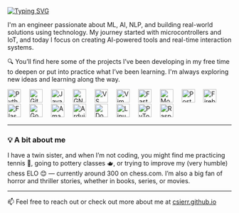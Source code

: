 [![Typing SVG](https://readme-typing-svg.herokuapp.com?font=IBM+Plex+Mono&weight=500&pause=1000&color=F7F7F7&vCenter=true&width=435&height=40&lines=Hi+there%F0%9F%91%8B+I'm+Catalina)](https://git.io/typing-svg)

I'm an engineer passionate about ML, AI, NLP, and building real-world solutions using technology. My journey started with microcontrollers and IoT, and today I focus on creating AI-powered tools and real-time interaction systems.

:mag: You’ll find here some of the projects I’ve been developing in my free time to deepen or put into practice what I’ve been learning. I'm always exploring new ideas and learning along the way.

<p align="left">
<a href="https://www.python.org/" target="_blank" rel="noreferrer"><img src="https://raw.githubusercontent.com/danielcranney/readme-generator/main/public/icons/skills/python-colored.svg" width="30" height="30" style="margin-right: 15px;" alt="Python" title="Python"/></a>
<a href="https://git-scm.com/" target="_blank" rel="noreferrer"><img src="https://raw.githubusercontent.com/danielcranney/readme-generator/main/public/icons/skills/git-colored.svg" width="30" height="30" style="margin-right: 15px;" alt="Git" title="Git"/></a>
<a href="https://developer.mozilla.org/en-US/docs/Web/JavaScript" target="_blank" rel="noreferrer"><img src="https://raw.githubusercontent.com/danielcranney/readme-generator/main/public/icons/skills/javascript-colored.svg" width="30" height="30" style="margin-right: 15px;" alt="JavaScript" title="JavaScript"/></a>
<a href="https://www.gnu.org/software/bash/" target="_blank" rel="noreferrer"><img src="https://raw.githubusercontent.com/danielcranney/readme-generator/main/public/icons/skills/gnubash.svg" width="30" height="30" style="margin-right: 15px;" alt="GNU Bash" title="GNU Bash"/></a>
<a href="https://code.visualstudio.com/" target="_blank" rel="noreferrer"><img src="https://raw.githubusercontent.com/danielcranney/readme-generator/main/public/icons/skills/visualstudiocode-colored.svg" width="30" height="30" style="margin-right: 15px;" alt="VS Code" title="VS Code"/></a>
<a href="https://www.vim.org/" target="_blank" rel="noreferrer"><img src="https://raw.githubusercontent.com/danielcranney/readme-generator/main/public/icons/skills/vim-colored.svg" width="30" height="30" style="margin-right: 15px;" alt="Vim" title="Vim"/></a>
<a href="https://fastapi.tiangolo.com/" target="_blank" rel="noreferrer"><img src="https://raw.githubusercontent.com/danielcranney/readme-generator/main/public/icons/skills/fastapi-colored.svg" width="30" height="30" style="margin-right: 15px;" alt="Fast API" title="Fast API"/></a>
<a href="https://www.mongodb.com/" target="_blank" rel="noreferrer"><img src="https://raw.githubusercontent.com/danielcranney/readme-generator/main/public/icons/skills/mongodb-colored.svg" width="30" height="30" style="margin-right: 15px;" alt="MongoDB" title="MongoDB"/></a>
<a href="https://www.postgresql.org/" target="_blank" rel="noreferrer"><img src="https://raw.githubusercontent.com/danielcranney/readme-generator/main/public/icons/skills/postgresql-colored.svg" width="30" height="30" style="margin-right: 15px;" alt="PostgreSQL" title="PostgreSQL"/></a>
<a href="https://firebase.google.com/" target="_blank" rel="noreferrer"><img src="https://raw.githubusercontent.com/danielcranney/readme-generator/main/public/icons/skills/firebase-colored.svg" width="30" height="30" style="margin-right: 15px;" alt="Firebase" title="Firebase"/></a>
<a href="https://flask.palletsprojects.com/en/3.0.x/" target="_blank" rel="noreferrer"><img src="https://raw.githubusercontent.com/danielcranney/readme-generator/main/public/icons/skills/flask-colored.svg" width="30" height="30" style="margin-right: 15px;" alt="Flask" title="Flask"/></a>
<a href="https://cloud.google.com/" target="_blank" rel="noreferrer"><img src="https://raw.githubusercontent.com/danielcranney/readme-generator/main/public/icons/skills/googlecloud-colored.svg" width="30" height="30" style="margin-right: 15px;" alt="Google Cloud" title="Google Cloud"/></a>
<a href="https://aws.amazon.com" target="_blank" rel="noreferrer"><img src="https://raw.githubusercontent.com/danielcranney/readme-generator/main/public/icons/skills/aws-colored.svg" width="30" height="30" style="margin-right: 15px;" alt="Amazon Web Services" title="Amazon Web Services"/></a>
<a href="https://store.arduino.cc/" target="_blank" rel="noreferrer"><img src="https://raw.githubusercontent.com/danielcranney/readme-generator/main/public/icons/skills/arduino-colored.svg" width="30" height="30" style="margin-right: 15px;" alt="Arduino" title="Arduino"/></a>
<a href="https://www.docker.com/" target="_blank" rel="noreferrer"><img src="https://raw.githubusercontent.com/danielcranney/readme-generator/main/public/icons/skills/docker-colored.svg" width="30" height="30" style="margin-right: 15px;" alt="Docker" title="Docker"/></a>
<a href="https://www.linux.org" target="_blank" rel="noreferrer"><img src="https://raw.githubusercontent.com/danielcranney/readme-generator/main/public/icons/skills/linux-colored.svg" width="30" height="30" style="margin-right: 15px;" alt="Linux" title="Linux"/></a>
<a href="https://pytorch.org/" target="_blank" rel="noreferrer"><img src="https://raw.githubusercontent.com/danielcranney/readme-generator/main/public/icons/skills/pytorch-colored.svg" width="30" height="30" style="margin-right: 15px;" alt="PyTorch" title="PyTorch"/></a>
<a href="https://www.raspberrypi.org/" target="_blank" rel="noreferrer"><img src="https://raw.githubusercontent.com/danielcranney/readme-generator/main/public/icons/skills/raspberrypi-colored.svg" width="30" height="30" style="margin-right: 15px;" alt="Raspberry Pi" title="Raspberry Pi"/></a>
</p>


---

### :bulb: A bit about me

I have a twin sister, and when I’m not coding, you might find me practicing tennis :tennis:, going to pottery classes :teapot:, or trying to improve my (very humble) chess ELO :blush: — currently around 300 on chess.com. I’m also a big fan of horror and thriller stories, whether in books, series, or movies.

---

:mailbox: Feel free to reach out or check out more about me at [csierr.github.io](https://csierr.github.io)
